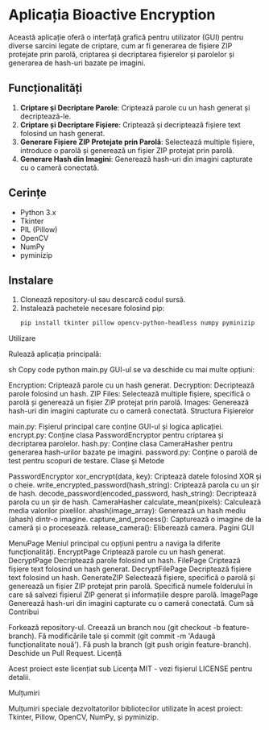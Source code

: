 # Aplicația Bioactive Encryption

Această aplicație oferă o interfață grafică pentru utilizator (GUI) pentru diverse sarcini legate de criptare, cum ar fi generarea de fișiere ZIP protejate prin parolă, criptarea și decriptarea fișierelor și parolelor și generarea de hash-uri bazate pe imagini.

## Funcționalități

1. **Criptare și Decriptare Parole**: Criptează parole cu un hash generat și decriptează-le.
2. **Criptare și Decriptare Fișiere**: Criptează și decriptează fișiere text folosind un hash generat.
3. **Generare Fișiere ZIP Protejate prin Parolă**: Selectează multiple fișiere, introduce o parolă și generează un fișier ZIP protejat prin parolă.
4. **Generare Hash din Imagini**: Generează hash-uri din imagini capturate cu o cameră conectată.

## Cerințe

- Python 3.x
- Tkinter
- PIL (Pillow)
- OpenCV
- NumPy
- pyminizip

## Instalare

1. Clonează repository-ul sau descarcă codul sursă.
2. Instalează pachetele necesare folosind pip:
   ```sh
   pip install tkinter pillow opencv-python-headless numpy pyminizip
Utilizare

Rulează aplicația principală:

sh
Copy code
python main.py
GUI-ul se va deschide cu mai multe opțiuni:

Encryption: Criptează parole cu un hash generat.
Decryption: Decriptează parole folosind un hash.
ZIP Files: Selectează multiple fișiere, specifică o parolă și generează un fișier ZIP protejat prin parolă.
Images: Generează hash-uri din imagini capturate cu o cameră conectată.
Structura Fișierelor

main.py: Fișierul principal care conține GUI-ul și logica aplicației.
encrypt.py: Conține clasa PasswordEncryptor pentru criptarea și decriptarea parolelor.
hash.py: Conține clasa CameraHasher pentru generarea hash-urilor bazate pe imagini.
password.py: Conține o parolă de test pentru scopuri de testare.
Clase și Metode

PasswordEncryptor
xor_encrypt(data, key): Criptează datele folosind XOR și o cheie.
write_encrypted_password(hash_string): Criptează parola cu un șir de hash.
decode_password(encoded_password, hash_string): Decriptează parola cu un șir de hash.
CameraHasher
calculate_mean(pixels): Calculează media valorilor pixelilor.
ahash(image_array): Generează un hash mediu (ahash) dintr-o imagine.
capture_and_process(): Capturează o imagine de la cameră și o procesează.
release_camera(): Eliberează camera.
Pagini GUI

MenuPage
Meniul principal cu opțiuni pentru a naviga la diferite funcționalități.
EncryptPage
Criptează parole cu un hash generat.
DecryptPage
Decriptează parole folosind un hash.
FilePage
Criptează fișiere text folosind un hash generat.
DecryptFilePage
Decriptează fișiere text folosind un hash.
GenerateZIP
Selectează fișiere, specifică o parolă și generează un fișier ZIP protejat prin parolă.
Specifică numele folderului în care să salvezi fișierul ZIP generat și informațiile despre parolă.
ImagePage
Generează hash-uri din imagini capturate cu o cameră conectată.
Cum să Contribui

Forkează repository-ul.
Creează un branch nou (git checkout -b feature-branch).
Fă modificările tale și commit (git commit -m 'Adaugă funcționalitate nouă').
Fă push la branch (git push origin feature-branch).
Deschide un Pull Request.
Licență

Acest proiect este licențiat sub Licența MIT - vezi fișierul LICENSE pentru detalii.

Mulțumiri

Mulțumiri speciale dezvoltatorilor bibliotecilor utilizate în acest proiect: Tkinter, Pillow, OpenCV, NumPy, și pyminizip.
